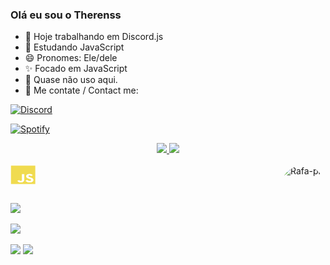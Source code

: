 ###  Olá eu sou o Therenss


- 🔭 Hoje trabalhando em Discord.js
- 🌱 Estudando JavaScript
- 😄 Pronomes: Ele/dele
- ✨ Focado em JavaScript
- 🎈 Quase não uso aqui.
- 🦊 Me contate / Contact me:


[![Discord](https://img.shields.io/badge/Discord-7289DA?style=for-the-badge&logo=discord&logoColor=white)](https://discord.gg/a5HeThSyJf)

[![Spotify](https://img.shields.io/badge/Spotify-1ED760?&style=for-the-badge&logo=spotify&logoColor=white)](https://open.spotify.com/user/31naat26ayc5k4gq7m2oap3ohxxu?si=gtxdMB82R6i8-s2hOrv31w&utm_source=copy-link)

<div align="center">

  <a href="https://github.com/Therenss">

  <img height="180em" src="https://github-readme-stats.vercel.app/api?username=Therenss&show_icons=true&theme=dark&include_all_commits=true&count_private=true"/>

  <img height="180em" src="https://github-readme-stats.vercel.app/api/top-langs/?username=Therenss&layout=compact&langs_count=7&true&theme=midnight-purple"/>

</div>

<div style="display: inline_block"><br>

  <img align="center" alt="Rafa-Js" height="30" width="40" src="https://raw.githubusercontent.com/devicons/devicon/master/icons/javascript/javascript-plain.svg">

  <img align="right" alt="Rafa-pic" height="150" style="border-radius:50px;" src="https://media.discordapp.net/attachments/916311269190021132/921082897455259690/image3-3.gif?width=300&height=300">

</div>

##

 

<div> 

  <a href="https://youtube.com/c/Therenss" target="_blank"><img src="https://img.shields.io/badge/YouTube-FF0000?style=for-the-badge&logo=youtube&logoColor=white" target="_blank"></a>

  <a href="https://instagram.com/Therenss/" target="_blank"><img src="https://img.shields.io/badge/-Instagram-%23E4405F?style=for-the-badge&logo=instagram&logoColor=white" target="_blank"></a>
  
  <a href="https://twitter.com/Therensss?t=tHn6wCC03jkvfB-NVszEQg&s=09" target="_blank"><img src="https://img.shields.io/badge/Twitter-1DA1F2?style=for-the-badge&logo=twitter&logoColor=white" target="_blank"></a>
  <a href="https://discord.gg/a5HeThSyJf" target="_blank"><img src="https://img.shields.io/badge/Discord-7289DA?style=for-the-badge&logo=discord&logoColor=white" target="_blank"></a> 
